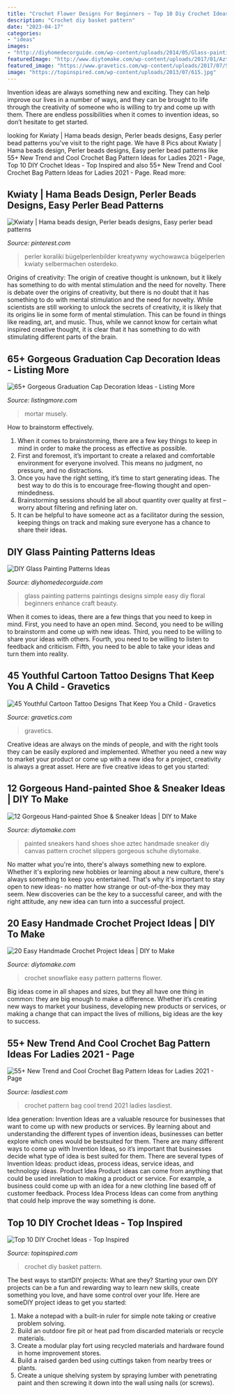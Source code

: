 ```yaml
---
title: "Crochet Flower Designs For Beginners ~ Top 10 Diy Crochet Ideas"
description: "Crochet diy basket pattern"
date: "2023-04-17"
categories:
- "ideas"
images:
- "http://diyhomedecorguide.com/wp-content/uploads/2014/05/Glass-paintings-designs.jpg"
featuredImage: "http://www.diytomake.com/wp-content/uploads/2017/01/Aztec-Hand-Painted-Sneakers-Shoes.jpg"
featured_image: "https://www.gravetics.com/wp-content/uploads/2017/07/Smart-Frog-Cartoon-On-Lower-Leg-768x768.jpg"
image: "https://topinspired.com/wp-content/uploads/2013/07/615.jpg"
---
```



Invention ideas are always something new and exciting. They can help improve our lives in a number of ways, and they can be brought to life through the creativity of someone who is willing to try and come up with them. There are endless possibilities when it comes to invention ideas, so don’t hesitate to get started.

	

		
looking for Kwiaty | Hama beads design, Perler beads designs, Easy perler bead patterns you've visit to the right page. We have 8 Pics about Kwiaty | Hama beads design, Perler beads designs, Easy perler bead patterns like 55+ New Trend and Cool Crochet Bag Pattern Ideas for Ladies 2021 - Page, Top 10 DIY Crochet Ideas - Top Inspired and also 55+ New Trend and Cool Crochet Bag Pattern Ideas for Ladies 2021 - Page. Read more:
		
    
## Kwiaty | Hama Beads Design, Perler Beads Designs, Easy Perler Bead Patterns

<img loading=lazy src="https://i.pinimg.com/736x/7a/a8/53/7aa853f3f58d90f5e822cb6c75ce8e56.jpg" onerror="this.onerror=null;this.src='https://tse1.mm.bing.net/th?id=OIP.1ovt5pUcdfrkI3dudzXoNgHaJ4&amp;pid=15.1';" alt="Kwiaty | Hama beads design, Perler beads designs, Easy perler bead patterns">

_Source: pinterest.com_

>perler koraliki bügelperlenbilder kreatywny wychowawca bügelperlen kwiaty selbermachen osterdeko. 

	

Origins of creativity: The origin of creative thought is unknown, but it likely has something to do with mental stimulation and the need for novelty.
There is debate over the origins of creativity, but there is no doubt that it has something to do with mental stimulation and the need for novelty. While scientists are still working to unlock the secrets of creativity, it is likely that its origins lie in some form of mental stimulation. This can be found in things like reading, art, and music. Thus, while we cannot know for certain what inspired creative thought, it is clear that it has something to do with stimulating different parts of the brain.

    
## 65+ Gorgeous Graduation Cap Decoration Ideas - Listing More

<img loading=lazy src="http://listingmore.com/wp-content/uploads/2016/07/graduation-cap-decoration/29-graduation-cap-decoration-ideas.jpg" onerror="this.onerror=null;this.src='https://tse3.mm.bing.net/th?id=OIP.JvpzZgSLjP7zyDM3I24hCAHaJ4&amp;pid=15.1';" alt="65+ Gorgeous Graduation Cap Decoration Ideas - Listing More">

_Source: listingmore.com_

>mortar musely. 

	

How to brainstorm effectively.
1. When it comes to brainstorming, there are a few key things to keep in mind in order to make the process as effective as possible. 
2. First and foremost, it’s important to create a relaxed and comfortable environment for everyone involved. This means no judgment, no pressure, and no distractions. 
3. Once you have the right setting, it’s time to start generating ideas. The best way to do this is to encourage free-flowing thought and open-mindedness. 
4. Brainstorming sessions should be all about quantity over quality at first – worry about filtering and refining later on. 
5. It can be helpful to have someone act as a facilitator during the session, keeping things on track and making sure everyone has a chance to share their ideas. 

    
## DIY Glass Painting Patterns Ideas

<img loading=lazy src="http://diyhomedecorguide.com/wp-content/uploads/2014/05/Glass-paintings-designs.jpg" onerror="this.onerror=null;this.src='https://tse2.mm.bing.net/th?id=OIP.L1mRtrtIStEqRAa4_boWHgHaHJ&amp;pid=15.1';" alt="DIY Glass Painting Patterns Ideas">

_Source: diyhomedecorguide.com_

>glass painting patterns paintings designs simple easy diy floral beginners enhance craft beauty. 

	

When it comes to ideas, there are a few things that you need to keep in mind. First, you need to have an open mind. Second, you need to be willing to brainstorm and come up with new ideas. Third, you need to be willing to share your ideas with others. Fourth, you need to be willing to listen to feedback and criticism. Fifth, you need to be able to take your ideas and turn them into reality.

    
## 45 Youthful Cartoon Tattoo Designs That Keep You A Child - Gravetics

<img loading=lazy src="https://www.gravetics.com/wp-content/uploads/2017/07/Smart-Frog-Cartoon-On-Lower-Leg-768x768.jpg" onerror="this.onerror=null;this.src='https://tse1.mm.bing.net/th?id=OIP.W8CFgSNcGuQ0UiOtsjgHsQHaHa&amp;pid=15.1';" alt="45 Youthful Cartoon Tattoo Designs That Keep You a Child - Gravetics">

_Source: gravetics.com_

>gravetics. 

	

Creative ideas are always on the minds of people, and with the right tools they can be easily explored and implemented. Whether you need a new way to market your product or come up with a new idea for a project, creativity is always a great asset. Here are five creative ideas to get you started:

    
## 12 Gorgeous Hand-painted Shoe &amp; Sneaker Ideas | DIY To Make

<img loading=lazy src="http://www.diytomake.com/wp-content/uploads/2017/01/Aztec-Hand-Painted-Sneakers-Shoes.jpg" onerror="this.onerror=null;this.src='https://tse4.mm.bing.net/th?id=OIP.MoIrgN2o_R9Jn55mpd7B3AHaLH&amp;pid=15.1';" alt="12 Gorgeous Hand-painted Shoe &amp; Sneaker Ideas | DIY to Make">

_Source: diytomake.com_

>painted sneakers hand shoes shoe aztec handmade sneaker diy canvas pattern crochet slippers gorgeous schuhe diytomake. 

	

No matter what you're into, there's always something new to explore. Whether it's exploring new hobbies or learning about a new culture, there's always something to keep you entertained. That's why it's important to stay open to new ideas- no matter how strange or out-of-the-box they may seem. New discoveries can be the key to a successful career, and with the right attitude, any new idea can turn into a successful project.

    
## 20 Easy Handmade Crochet Project Ideas | DIY To Make

<img loading=lazy src="http://www.diytomake.com/wp-content/uploads/2017/04/Crochet-Flower-Pattern.jpg" onerror="this.onerror=null;this.src='https://tse3.mm.bing.net/th?id=OIP.5kzPiEDhGCE3ar1cTQOdBwHaJ7&amp;pid=15.1';" alt="20 Easy Handmade Crochet Project Ideas | DIY to Make">

_Source: diytomake.com_

>crochet snowflake easy pattern patterns flower. 

	

Big ideas come in all shapes and sizes, but they all have one thing in common: they are big enough to make a difference. Whether it’s creating new ways to market your business, developing new products or services, or making a change that can impact the lives of millions, big ideas are the key to success.

    
## 55+ New Trend And Cool Crochet Bag Pattern Ideas For Ladies 2021 - Page

<img loading=lazy src="https://www.lasdiest.com/wp-content/uploads/2019/06/3f9ee4e74b950bdce6a1f90ff563bba2.jpg" onerror="this.onerror=null;this.src='https://tse2.mm.bing.net/th?id=OIP.0EIWgHQdJrtj2t9bSS3ixgHaNb&amp;pid=15.1';" alt="55+ New Trend and Cool Crochet Bag Pattern Ideas for Ladies 2021 - Page">

_Source: lasdiest.com_

>crochet pattern bag cool trend 2021 ladies lasdiest. 

	

Idea generation:
Invention Ideas are a valuable resource for businesses that want to come up with new products or services. By learning about and understanding the different types of invention ideas, businesses can better explore which ones would be bestsuited for them. There are many different ways to come up with Invention Ideas, so it’s important that businesses decide what type of idea is best suited for them.
There are several types of Invention Ideas: product ideas, process ideas, service ideas, and technology ideas. Product Idea 
Product ideas can come from anything that could be used inrelation to making a product or service. For example, a business could come up with an idea for a new clothing line based off of customer feedback. Process Idea 
Process Ideas can come from anything that could help improve the way something is done.

    
## Top 10 DIY Crochet Ideas - Top Inspired

<img loading=lazy src="https://topinspired.com/wp-content/uploads/2013/07/615.jpg" onerror="this.onerror=null;this.src='https://tse2.mm.bing.net/th?id=OIP.nOFxpQuFGmhSg3H6ayN22QHaHa&amp;pid=15.1';" alt="Top 10 DIY Crochet Ideas - Top Inspired">

_Source: topinspired.com_

>crochet diy basket pattern. 

	

The best ways to startDIY projects: What are they?
Starting your own DIY projects can be a fun and rewarding way to learn new skills, create something you love, and have some control over your life. Here are someDIY project ideas to get you started: 
1. Make a notepad with a built-in ruler for simple note taking or creative problem solving.
2. Build an outdoor fire pit or heat pad from discarded materials or recycle materials. 
3. Create a modular play fort using recycled materials and hardware found in home improvement stores. 
4. Build a raised garden bed using cuttings taken from nearby trees or plants. 
5. Create a unique shelving system by spraying lumber with penetrating paint and then screwing it down into the wall using nails (or screws).


